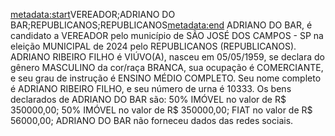 <metadata:start>VEREADOR;ADRIANO DO BAR;REPUBLICANOS;REPUBLICANOS<metadata:end>
ADRIANO DO BAR, é candidato a VEREADOR pelo município de SÃO JOSÉ DOS CAMPOS - SP na eleição MUNICIPAL de 2024 pelo REPUBLICANOS (REPUBLICANOS). ADRIANO RIBEIRO FILHO é VIÚVO(A), nasceu em 05/05/1959, se declara do gênero MASCULINO da cor/raça BRANCA, sua ocupação é COMERCIANTE, e seu grau de instrução é ENSINO MÉDIO COMPLETO. Seu nome completo é ADRIANO RIBEIRO FILHO, e seu número de urna é 10333.
Os bens declarados de ADRIANO DO BAR são: 50% IMÓVEL no valor de R$ 350000,00; 50% IMÓVEL  no valor de R$ 350000,00; FIAT  no valor de R$ 56000,00; 
ADRIANO DO BAR não forneceu dados das redes sociais.